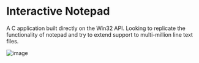 # Interactive Notepad

A C application built directly on the Win32 API. Looking to replicate the functionality of notepad and try to extend support to multi-million line text files.
 
![image](https://github.com/AverageHomosapien/Interactive-Notepad/assets/24215314/62d0e391-6788-4eda-a815-9adf2407d51f)
